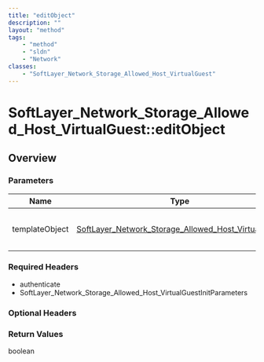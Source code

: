```yaml
---
title: "editObject"
description: ""
layout: "method"
tags:
    - "method"
    - "sldn"
    - "Network"
classes:
    - "SoftLayer_Network_Storage_Allowed_Host_VirtualGuest"
---
```

# SoftLayer_Network_Storage_Allowed_Host_VirtualGuest::editObject
## Overview 


### Parameters 
|Name | Type | Description |
| --- | --- | --- |
|templateObject| <a href='/reference/datatypes/SoftLayer_Network_Storage_Allowed_Host_VirtualGuest'>SoftLayer_Network_Storage_Allowed_Host_VirtualGuest </a>| A skeleton SoftLayer_Network_Storage_Allowed_Host_VirtualGuest object with only the properties defined that you wish to change. Unchanged properties are left alone.|


### Required Headers
* authenticate
* SoftLayer_Network_Storage_Allowed_Host_VirtualGuestInitParameters

### Optional Headers

### Return Values
boolean
